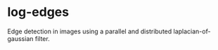# log-edges
Edge detection in images using a parallel and distributed laplacian-of-gaussian filter.
